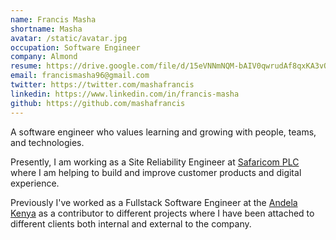 ```yaml
---
name: Francis Masha
shortname: Masha
avatar: /static/avatar.jpg
occupation: Software Engineer
company: Almond
resume: https://drive.google.com/file/d/15eVNNmNQM-bAIV0qwrudAf8qxKA3vQRD/view?usp=sharing
email: francismasha96@gmail.com
twitter: https://twitter.com/mashafrancis
linkedin: https://www.linkedin.com/in/francis-masha
github: https://github.com/mashafrancis
---
```


A software engineer who values learning and growing with people, teams, and
technologies.

Presently, I am working as a Site Reliability Engineer
at [Safaricom PLC](https://www.safaricom.co.ke) where I am helping to build and
improve customer products and digital experience.

Previously I've worked as a Fullstack Software Engineer at
the [Andela Kenya](https://www.andela.com) as a contributor to different
projects where
I have been attached to different clients both internal and external to the
company.
